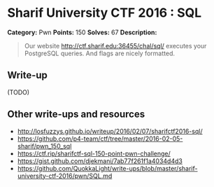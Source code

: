# Sharif University CTF 2016 : SQL

**Category:** Pwn
**Points:** 150
**Solves:** 67
**Description:**

> Our website <http://ctf.sharif.edu:36455/chal/sql/> executes your PostgreSQL queries. And flags are nicely formatted.


## Write-up

(TODO)

## Other write-ups and resources

* <http://losfuzzys.github.io/writeup/2016/02/07/sharifctf2016-sql/>
* <https://github.com/p4-team/ctf/tree/master/2016-02-05-sharif/pwn_150_sql>
* <https://ctf.rip/sharifctf-sql-150-point-pwn-challenge/>
* <https://gist.github.com/djekmani/7ab77f261f1a4034d4d3>
* <https://github.com/QuokkaLight/write-ups/blob/master/sharif-university-ctf-2016/pwn/SQL.md>

